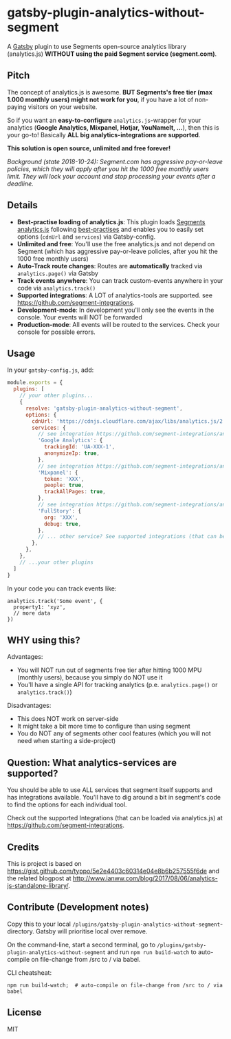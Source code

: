# gatsby-plugin-analytics-without-segment

A [Gatsby](https://www.gatsbyjs.org) plugin to use Segments open-source analytics library (analytics.js) **WITHOUT using the paid Segment service (segment.com)**.

## Pitch
The concept of analytics.js is awesome. **BUT Segments's  free tier (max 1.000 monthly users) might not work for you**, if you have a lot of non-paying visitors on your website.

So if you want an **easy-to-configure** `analytics.js`-wrapper for your analytics (**Google Analytics, Mixpanel, Hotjar, YouNameIt, ...**), then this is your go-to! Basically **ALL big analytics-integrations are supported**.

**This solution is open source, unlimited and free forever!**

*Background (state 2018-10-24): Segment.com has aggressive pay-or-leave policies, which they will apply after you hit the 1000 free monthly users limit. They will lock your account and stop processing your events after a deadline.*

## Details

 * **Best-practise loading of analytics.js**: This plugin loads [Segments analytics.js](https://github.com/segmentio/analytics.js) following [best-practises](http://www.ianww.com/blog/2017/08/06/analytics-js-standalone-library/) and enables you to easily set options (`cdnUrl` and `services`) via Gatsby-config.
 * **Unlimited and free**: You'll use the free analytics.js and not depend on Segment (which has aggressive pay-or-leave policies, after you hit the 1000 free monthly users)
 * **Auto-Track route changes**: Routes are **automatically** tracked via `analytics.page()` via Gatsby
 * **Track events anywhere**: You can track custom-events anywhere in your code via `analytics.track()`
 * **Supported integrations**: A LOT of analytics-tools are supported. see https://github.com/segment-integrations.
 * **Development-mode**: In development you'll only see the events in the console. Your events will NOT be forwarded
 * **Production-mode**: All events will be routed to the services. Check your console for possible errors.

## Usage

In your `gatsby-config.js`, add:

```js
module.exports = {
  plugins: [
    // your other plugins...
    {
      resolve: 'gatsby-plugin-analytics-without-segment',
      options: {
        cdnUrl: 'https://cdnjs.cloudflare.com/ajax/libs/analytics.js/2.9.1/analytics.min.js',  // host yourself or use cdnjs (https://cdnjs.com/libraries/analytics.js)
        services: {
          // see integration https://github.com/segment-integrations/analytics.js-integration-google-analytics/blob/master/lib/index.js
          'Google Analytics': {
            trackingId: 'UA-XXX-1',
            anonymizeIp: true,
          },
          // see integration https://github.com/segment-integrations/analytics.js-integration-mixpanel/blob/master/lib/index.js
          'Mixpanel': {
            token: 'XXX',
            people: true,
            trackAllPages: true,
          },
          // see integration https://github.com/segment-integrations/analytics.js-integration-fullstory/blob/master/lib/index.js
          'FullStory': {
            org: 'XXX',
            debug: true,
          },
          // ... other service? See supported integrations (that can be loaded via analytics.js) at https://github.com/segment-integrations.
        },
      },
    },
    // ...your other plugins
  ]
}
```

In your code you can track events like:

```
analytics.track('Some event', {
  property1: 'xyz',
  // more data
})
```

## WHY using this?

Advantages:
 * You will NOT run out of segments free tier after hitting 1000 MPU (monthly users), because you simply do NOT use it
 * You'll have a single API for tracking analytics (p.e. `analytics.page()` or `analytics.track()`)

Disadvantages:
 * This does NOT work on server-side
 * It might take a bit more time to configure than using segment
 * You do NOT any of segments other cool features (which you will not need when starting a side-project)

## Question: What analytics-services are supported?
You should be able to use ALL services that segment itself supports and has integrations available. You'll have to dig around a bit in segment's code to find the options for each individual tool.

Check out the supported Integrations (that can be loaded via analytics.js) at https://github.com/segment-integrations.

## Credits

This is project is based on https://gist.github.com/typpo/5e2e4403c60314e04e8b6b257555f6de
 and the related blogpost at http://www.ianww.com/blog/2017/08/06/analytics-js-standalone-library/.

## Contribute (Development notes)

Copy this to your local `/plugins/gatsby-plugin-analytics-without-segment`-directory.
Gatsby will prioritise local over remove.

On the command-line, start a second terminal, go to `/plugins/gatsby-plugin-analytics-without-segment`
and run `npm run build-watch` to auto-compile on file-change from /src to / via babel.

CLI cheatsheat:

```
npm run build-watch;  # auto-compile on file-change from /src to / via babel
```

## License

MIT
